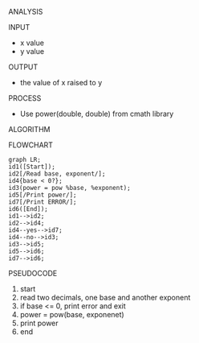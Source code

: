 ANALYSIS

INPUT

- x value
- y value

OUTPUT

- the value of x raised to y

PROCESS

- Use power(double, double) from cmath library

ALGORITHM

 FLOWCHART

 ```mermaid
graph LR;
id1([Start]);
id2[/Read base, exponent/];
id4{base < 0?};
id3(power = pow %base, %exponent);
id5[/Print power/];
id7[/Print ERROR/];
id6([End]);
id1-->id2;
id2-->id4;
id4--yes-->id7;
id4--no-->id3;
id3-->id5;
id5-->id6;
id7-->id6;
```
 PSEUDOCODE

1. start
2. read two decimals,  one base and another exponent
3. if base <= 0, print error and exit
4. power = pow(base, exponenet)
5. print power
6. end
